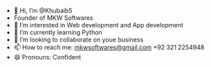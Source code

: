 - 👋 Hi, I’m @Khubaib5
- Founder of MKW Softwares
- 👀 I’m interested in Web development and App development
- 🌱 I’m currently learning Python
- 💞️ I’m looking to collaborate on youe business
- 📫 How to reach me:
  mkwsoftwares@gmail.com
  +92 321 2254948
- 😄 Pronouns: Confident
  

<!---
Khubaib5/Khubaib5 is a ✨ special ✨ repository because its `README.md` (this file) appears on your GitHub profile.
You can click the Preview link to take a look at your changes.
--->

